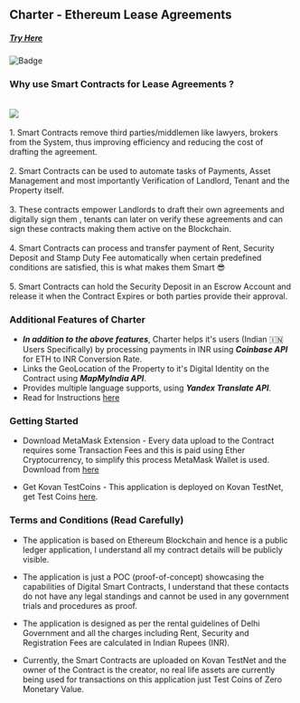 ## Charter - Ethereum Lease Agreements

##### [Try Here](https://anudishjain.github.io/CharterContracts/)
![Badge](https://img.shields.io/badge/Version-1.0-%3CCOLOR%3E.svg?style=for-the-badge&logo=appveyor)

### Why use Smart Contracts for Lease Agreements ?
<p>
<br>
<img  align="center" src="https://perfectial.com/production/wp-content/uploads/2017/10/img1-1.jpg">
<br>
<br>
1. Smart Contracts remove third parties/middlemen like lawyers, brokers from the System, thus improving efficiency and reducing the cost of drafting the agreement.
<br>
<br>
2. Smart Contracts can be used to automate tasks of Payments, Asset Management and most importantly Verification of Landlord, Tenant and the Property itself.
<br>
<br>
3. These contracts empower Landlords to draft their own agreements and digitally sign them , tenants can later on verify these agreements and can sign these contracts making them active on the Blockchain.
<br>
<br>
4. Smart Contracts can process and transfer payment of Rent, Security Deposit and Stamp Duty Fee automatically when certain predefined conditions are satisfied, this is what makes them Smart 😎
<br>
<br>
5. Smart Contracts can hold the Security Deposit in an Escrow Account and release it when the Contract Expires or both parties provide their approval.
</p>

### Additional Features of Charter

- ***In addition to the above features***, Charter helps it's users (Indian 🇮🇳 Users Specifically) by processing payments in INR using ***Coinbase API*** for ETH to INR Conversion Rate.
- Links the GeoLocation of the Property to it's Digital Identity on the Contract using ***MapMyIndia API***.
- Provides multiple language supports, using ***Yandex Translate API***.
- Read for Instructions [here](https://anudishjain.github.io/CharterContracts/all/extra/ReadMore.pdf)

### Getting Started

- Download MetaMask Extension - Every data upload to the Contract requires some Transaction Fees and this is paid using Ether Cryptocurrency, to simplify this process MetaMask Wallet is used. Download from [here](https://metamask.io/)

- Get Kovan TestCoins - This application is deployed on Kovan TestNet, get Test Coins [here](https://faucet.kovan.network/).

### Terms and Conditions (Read Carefully)

- The application is based on Ethereum Blockchain and hence is a public ledger application, I understand all my contract details will be publicly visible. 

- The application is just a POC (proof-of-concept) showcasing the capabilities of Digital Smart Contracts, I understand that these contacts do not have any legal standings and cannot be used in any government trials and procedures as proof. 

- The application is designed as per the rental guidelines of Delhi Government and all the charges including Rent, Security and Registration Fees are calculated in Indian Rupees (INR). 

- Currently, the Smart Contracts are uploaded on Kovan TestNet and the owner of the Contract is the creator, no real life assets are currently being used for transactions on this application just Test Coins of Zero Monetary Value.  

